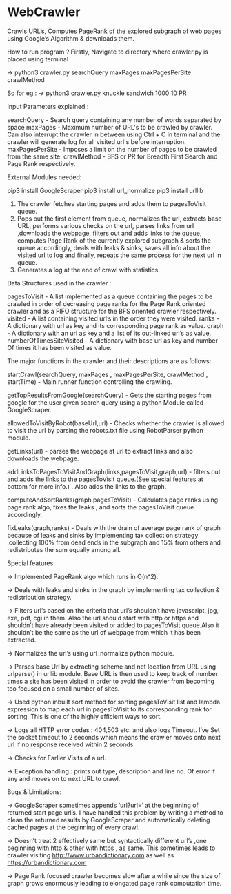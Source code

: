 # WebCrawler
Crawls URL’s, Computes PageRank of the explored subgraph of web pages using Google’s Algorithm &amp; downloads them.

How to run program ?
Firstly, Navigate to directory where crawler.py is placed using terminal

-> python3 crawler.py searchQuery maxPages maxPagesPerSite crawlMethod

So for eg : 
-> python3 crawler.py knuckle sandwich 1000 10 PR


Input Parameters explained :

searchQuery - Search query containing any number of words separated by space
maxPages - Maximum number of URL's to be crawled by crawler. Can also interrupt the crawler in between using Ctrl + C in terminal and the crawler will generate log for all visited url's before interruption.
maxPagesPerSite -  Imposes a limit on the number of pages to be crawled from the same site.
crawlMethod - BFS or PR for Breadth First Search and Page Rank respectively.

External Modules needed:

pip3 install GoogleScraper
pip3 install url_normalize
pip3 install urllib


1. The crawler fetches starting pages and adds them to pagesToVisit queue. 
2. Pops out the first element from queue, normalizes the url, extracts base URL, performs various checks on the url, parses links from url ,downloads the webpage, filters out and adds links to the queue, computes Page Rank of the currently explored subgraph & sorts the queue accordingly, deals with leaks & sinks, saves all info about the visited url to log and finally, repeats the same process for the next url in queue.
3. Generates a log at the end of crawl with statistics.

Data Structures used in the crawler :

pagesToVisit - A list implemented as a queue containing the pages to be crawled in order of decreasing page ranks for the Page Rank oriented crawler and as a FIFO structure for the BFS oriented crawler respectively.
visited - A list containing visited url’s in the order they were visited.
ranks - A dictionary with url as key and its corresponding page rank as value.
graph - A dictionary with an url as key and a list of its out-linked url’s as value.
numberOfTimesSiteVisited - A dictionary with base url as key and number Of times it has been visited as value. 


The major functions in the crawler and their descriptions are as follows:

startCrawl(searchQuery, maxPages , maxPagesPerSite, crawlMethod , startTime) - Main runner function controlling the crawling.

getTopResultsFromGoogle(searchQuery) - Gets the starting pages from google for the user given search query using a python Module called GoogleScraper.

allowedToVisitByRobot(baseUrl,url) - Checks whether the crawler is allowed to visit the url by parsing the robots.txt file using RobotParser python module. 

getLinks(url) - parses the webpage at url to extract links and also downloads the webpage.

addLinksToPagesToVisitAndGraph(links,pagesToVisit,graph,url) - filters out and adds the links to the pagesToVisit queue.(See special features at bottom for more info.) . Also adds the links to the graph.

computeAndSortRanks(graph,pagesToVisit) - Calculates page ranks using page rank algo, fixes the leaks , and sorts the pagesToVisit queue accordingly.

fixLeaks(graph,ranks) - Deals with the drain of average page rank of graph because of leaks and sinks by implementing tax collection strategy ,collecting 100% from dead ends in the subgraph and 15% from others and redistributes the sum equally among all.

Special features:

-> Implemented PageRank algo which runs in O(n^2).

-> Deals with leaks and sinks in the graph by implementing tax collection & redistribution strategy.

-> Filters url’s based on the criteria that url’s shouldn’t have javascript, jpg, exe, pdf, cgi in them. Also the url should start with http or https and shouldn’t have already been visited or added to pagesToVisit queue.Also it shouldn’t be the same as the url of webpage from which it has been extracted.

-> Normalizes the url’s using url_normalize python module.

-> Parses base Url by extracting scheme and net location from URL using urlparse() in
 urllib module. Base URL is then used to keep track of number times a site has been visited in order to avoid the crawler from becoming too focused on a small number of sites.

-> Used python inbuilt sort method for sorting pagesToVisit list and lambda expression to map each url in pagesToVisit to its corresponding rank for sorting. This is one of the highly efficient ways to sort.
 
-> Logs all HTTP error codes : 404,503 etc. and also logs Timeout. I’ve Set the socket timeout to 2 seconds which means the crawler moves onto next url if no response received within 2 seconds.

-> Checks for Earlier Visits of a url.

-> Exception handling : prints out type, description and line no. Of error if any and moves on to next URL to crawl.

Bugs & Limitations:

-> GoogleScraper sometimes appends ‘url?url=‘ at the beginning of returned start page url’s. I have handled this problem by writing a method to clean the returned results by GoogleScraper and automatically deleting cached pages at the beginning of every crawl.

-> Doesn’t treat 2 effectively same but syntactically different url’s ,one beginning with http & other with https , as same. This sometimes leads to crawler visiting http://www.urbandictionary.com as well as https://urbandictionary.com

-> Page Rank focused crawler becomes slow after a while since the size of graph grows enormously leading to elongated page rank computation time.
